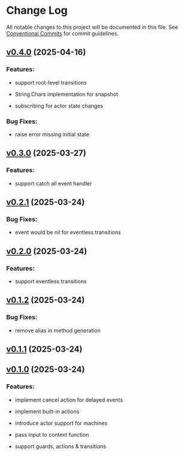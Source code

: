 # Change Log

All notable changes to this project will be documented in this file.
See [Conventional Commits](Https://conventionalcommits.org) for commit guidelines.

<!-- changelog -->

## [v0.4.0](https://github.com/heywhy/xfsm/compare/v0.3.0...v0.4.0) (2025-04-16)




### Features:

* support root-level transitions

* String.Chars implementation for snapshot

* subscribing for actor state changes

### Bug Fixes:

* raise error missing initial state

## [v0.3.0](https://github.com/heywhy/xfsm/compare/v0.2.1...v0.3.0) (2025-03-27)




### Features:

* support catch all event handler

## [v0.2.1](https://github.com/heywhy/xfsm/compare/v0.2.0...v0.2.1) (2025-03-24)




### Bug Fixes:

* event would be nil for eventless transitions

## [v0.2.0](https://github.com/heywhy/xfsm/compare/v0.1.2...v0.2.0) (2025-03-24)




### Features:

* support eventless transitions

## [v0.1.2](https://github.com/heywhy/xfsm/compare/v0.1.1...v0.1.2) (2025-03-24)




### Bug Fixes:

* remove alias in method generation

## [v0.1.1](https://github.com/heywhy/xfsm/compare/v0.1.0...v0.1.1) (2025-03-24)




## [v0.1.0](https://github.com/heywhy/xfsm/compare/v0.1.0...v0.1.0) (2025-03-24)




### Features:

* implement cancel action for delayed events

* implement built-in actions

* introduce actor support for machines

* pass input to context function

* support guards, actions & transitions
